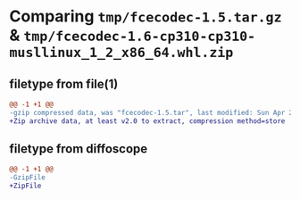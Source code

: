 # Comparing `tmp/fcecodec-1.5.tar.gz` & `tmp/fcecodec-1.6-cp310-cp310-musllinux_1_2_x86_64.whl.zip`

## filetype from file(1)

```diff
@@ -1 +1 @@
-gzip compressed data, was "fcecodec-1.5.tar", last modified: Sun Apr 28 13:40:46 2024, max compression
+Zip archive data, at least v2.0 to extract, compression method=store
```

## filetype from diffoscope

```diff
@@ -1 +1 @@
-GzipFile
+ZipFile
```

